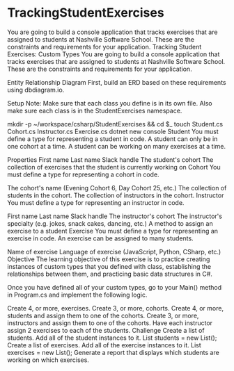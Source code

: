 # TrackingStudentExercises
You are going to build a console application that tracks exercises that are assigned to students at Nashville Software School. These are the constraints and requirements for your application.
Tracking Student Exercises: Custom Types
You are going to build a console application that tracks exercises that are assigned to students at Nashville Software School. These are the constraints and requirements for your application.

Entity Relationship Diagram
First, build an ERD based on these requirements using dbdiagram.io.

Setup
Note: Make sure that each class you define is in its own file. Also make sure each class is in the StudentExercises namespace.

mkdir -p ~/workspace/csharp/StudentExercises && cd $_
touch Student.cs Cohort.cs Instructor.cs Exercise.cs
dotnet new console
Student
You must define a type for representing a student in code. A student can only be in one cohort at a time. A student can be working on many exercises at a time.

Properties
First name
Last name
Slack handle
The student's cohort
The collection of exercises that the student is currently working on
Cohort
You must define a type for representing a cohort in code.

The cohort's name (Evening Cohort 6, Day Cohort 25, etc.)
The collection of students in the cohort.
The collection of instructors in the cohort.
Instructor
You must define a type for representing an instructor in code.

First name
Last name
Slack handle
The instructor's cohort
The instructor's specialty (e.g. jokes, snack cakes, dancing, etc.)
A method to assign an exercise to a student
Exercise
You must define a type for representing an exercise in code. An exercise can be assigned to many students.

Name of exercise
Language of exercise (JavaScript, Python, CSharp, etc.)
Objective
The learning objective of this exercise is to practice creating instances of custom types that you defined with class, establishing the relationships between them, and practicing basic data structures in C#.

Once you have defined all of your custom types, go to your Main() method in Program.cs and implement the following logic.

Create 4, or more, exercises.
Create 3, or more, cohorts.
Create 4, or more, students and assign them to one of the cohorts.
Create 3, or more, instructors and assign them to one of the cohorts.
Have each instructor assign 2 exercises to each of the students.
Challenge
Create a list of students. Add all of the student instances to it.
List<Student> students = new List<Student>();
Create a list of exercises. Add all of the exercise instances to it.
List<Exercise> exercises = new List<Exercise>();
Generate a report that displays which students are working on which exercises.
